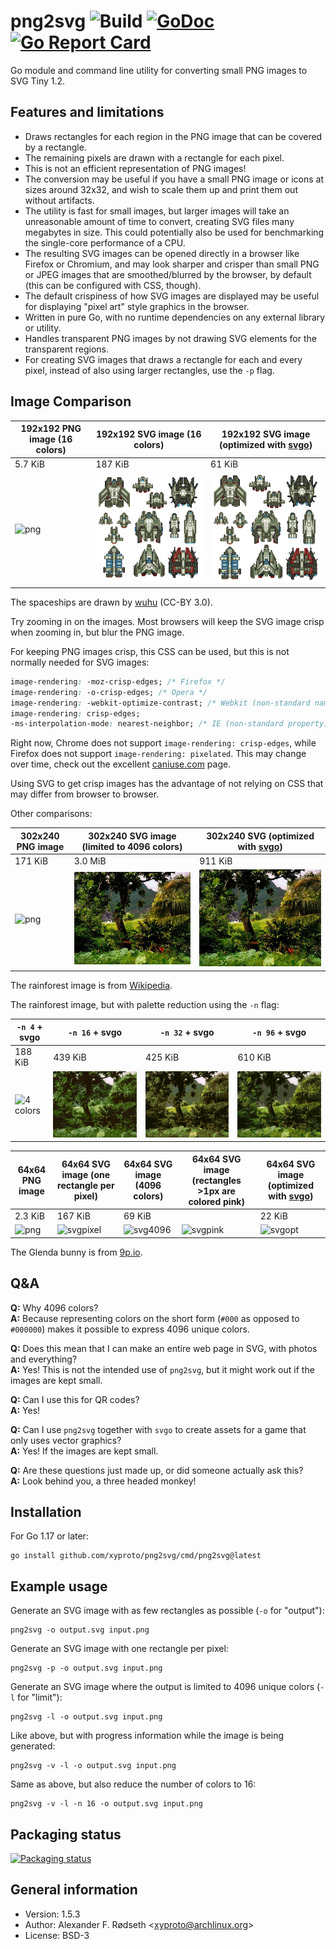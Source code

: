# png2svg ![Build](https://github.com/xyproto/png2svg/workflows/Build/badge.svg) [![GoDoc](https://godoc.org/github.com/xyproto/png2svg?status.svg)](http://godoc.org/github.com/xyproto/png2svg) [![Go Report Card](https://goreportcard.com/badge/github.com/xyproto/png2svg)](https://goreportcard.com/report/github.com/xyproto/png2svg)

Go module and command line utility for converting small PNG images to SVG Tiny 1.2.

## Features and limitations

* Draws rectangles for each region in the PNG image that can be covered by a rectangle.
* The remaining pixels are drawn with a rectangle for each pixel.
* This is not an efficient representation of PNG images!
* The conversion may be useful if you have a small PNG image or icons at sizes around 32x32, and wish to scale them up and print them out without artifacts.
* The utility is fast for small images, but larger images will take an unreasonable amount of time to convert, creating SVG files many megabytes in size. This could potentially also be used for benchmarking the single-core performance of a CPU.
* The resulting SVG images can be opened directly in a browser like Firefox or Chromium, and may look sharper and crisper than small PNG or JPEG images that are smoothed/blurred by the browser, by default (this can be configured with CSS, though).
* The default crispiness of how SVG images are displayed may be useful for displaying "pixel art" style graphics in the browser.
* Written in pure Go, with no runtime dependencies on any external library or utility.
* Handles transparent PNG images by not drawing SVG elements for the transparent regions.
* For creating SVG images that draws a rectangle for each and every pixel, instead of also using larger rectangles, use the `-p` flag.

## Image Comparison

| 192x192 PNG image (16 colors) | 192x192 SVG image (16 colors)  | 192x192 SVG image (optimized with [svgo](https://github.com/svg/svgo)) |
| ----------------------------- | ------------------------------ | ---------------------------------------------------------------------- |
| 5.7 KiB                       | 187 KiB                        | 61 KiB                                                                 |
| ![png](img/spaceships.png)    | ![svg](img/spaceships4096.svg) | ![svgopt](img/spaceships_opt.svg)                                      |

The spaceships are drawn by [wuhu](https://opengameart.org/content/spaceships-1) (CC-BY 3.0).

Try zooming in on the images. Most browsers will keep the SVG image crisp when zooming in, but blur the PNG image.

For keeping PNG images crisp, this CSS can be used, but this is not normally needed for SVG images:

```css
image-rendering: -moz-crisp-edges; /* Firefox */
image-rendering: -o-crisp-edges; /* Opera */
image-rendering: -webkit-optimize-contrast; /* Webkit (non-standard naming) */
image-rendering: crisp-edges;
-ms-interpolation-mode: nearest-neighbor; /* IE (non-standard property) */
```

Right now, Chrome does not support `image-rendering: crisp-edges`, while Firefox does not support `image-rendering: pixelated`. This may change over time, check out the excellent [caniuse.com](https://caniuse.com/css-crisp-edges) page.

Using SVG to get crisp images has the advantage of not relying on CSS that may differ from browser to browser.

Other comparisons:

| 302x240 PNG image          | 302x240 SVG image (limited to 4096 colors)  | 302x240 SVG (optimized with [svgo](https://github.com/svg/svgo)) |
| -------------------------- | ------------------------------------------- | ---------------------------------------------------------------- |
| 171 KiB                    | 3.0 MiB                                     | 911 KiB                                                          |
| ![png](img/rainforest.png) | ![svg](img/rainforest4096.svg)              | ![svgopt](img/rainforest_opt.svg)                                |

The rainforest image is from [Wikipedia](https://en.wikipedia.org/wiki/Landscape).

The rainforest image, but with palette reduction using the `-n` flag:

| `-n 4` + svgo                      | `-n 16` + svgo                       | `-n 32` + svgo                       | `-n 96` + svgo                       |
| ---------------------------------- | ------------------------------------ | ------------------------------------ | ------------------------------------ |
| 188 KiB                            | 439 KiB                              | 425 KiB                              | 610 KiB                              |
| ![4 colors](img/rainforest_4c.png) | ![16 colors](img/rainforest_16c.svg) | ![32 colors](img/rainforest_32c.svg) | ![96 colors](img/rainforest_96c.svg) |

| 64x64 PNG image        | 64x64 SVG image (one rectangle per pixel) | 64x64 SVG image (4096 colors)  | 64x64 SVG image (rectangles >1px are colored pink) | 64x64 SVG image (optimized with [svgo](https://github.com/svg/svgo)) |
| ---------------------- | ----------------------------------------- | ------------------------------ | -------------------------------------------------- | -------------------------------------------------------------------- |
| 2.3 KiB                | 167 KiB                                   | 69 KiB                         |                                                    | 22 KiB                                                               |
| ![png](img/glenda.png) | ![svgpixel](img/glenda_singlepixel.svg)   | ![svg4096](img/glenda4096.svg) | ![svgpink](img/glenda_pink.svg)                    | ![svgopt](img/glenda_opt.svg)                                        |

The Glenda bunny is from [9p.io](https://9p.io/plan9/glenda.html).

## Q&A

**Q:** Why 4096 colors?<br>
**A:** Because representing colors on the short form (`#000` as opposed to `#000000`) makes it possible to express 4096 unique colors.

**Q:** Does this mean that I can make an entire web page in SVG, with photos and everything?<br>
**A:** Yes! This is not the intended use of `png2svg`, but it might work out if the images are kept small.

**Q:** Can I use this for QR codes?<br>
**A:** Yes!

**Q:** Can I use `png2svg` together with `svgo` to create assets for a game that only uses vector graphics?<br>
**A:** Yes! If the images are kept small.

**Q:** Are these questions just made up, or did someone actually ask this?<br>
**A:** Look behind you, a three headed monkey!

## Installation

For Go 1.17 or later:

    go install github.com/xyproto/png2svg/cmd/png2svg@latest

## Example usage

Generate an SVG image with as few rectangles as possible (`-o` for "output"):

    png2svg -o output.svg input.png

Generate an SVG image with one rectangle per pixel:

    png2svg -p -o output.svg input.png

Generate an SVG image where the output is limited to 4096 unique colors (`-l` for "limit"):

    png2svg -l -o output.svg input.png

Like above, but with progress information while the image is being generated:

    png2svg -v -l -o output.svg input.png

Same as above, but also reduce the number of colors to 16:

    png2svg -v -l -n 16 -o output.svg input.png

## Packaging status

[![Packaging status](https://repology.org/badge/vertical-allrepos/png2svg.svg)](https://repology.org/project/png2svg/versions)

## General information

* Version: 1.5.3
* Author: Alexander F. Rødseth &lt;xyproto@archlinux.org&gt;
* License: BSD-3
